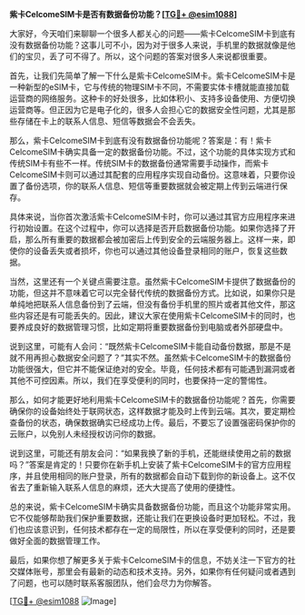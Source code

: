 **紫卡CelcomeSIM卡是否有数据备份功能？[[TG💪+ @esim1088](https://t.me/s/esim1088)]**

大家好，今天咱们来聊聊一个很多人都关心的问题——紫卡CelcomeSIM卡到底有没有数据备份功能？这事儿可不小，因为对于很多人来说，手机里的数据就像是他们的宝贝，丢了可不得了。所以，这个问题的答案对很多人来说都很重要。

首先，让我们先简单了解一下什么是紫卡CelcomeSIM卡。紫卡CelcomeSIM卡是一种新型的eSIM卡，它与传统的物理SIM卡不同，不需要实体卡槽就能直接加载运营商的网络服务。这种卡的好处很多，比如体积小、支持多设备使用、方便切换运营商等。但正因为它是电子化的，很多人会担心它的数据安全性问题，尤其是那些存储在卡上的联系人信息、短信等数据会不会丢失。

那么，紫卡CelcomeSIM卡到底有没有数据备份功能呢？答案是：有！紫卡CelcomeSIM卡确实具备一定的数据备份功能。不过，这个功能的具体实现方式和传统SIM卡有些不一样。传统SIM卡的数据备份通常需要手动操作，而紫卡CelcomeSIM卡则可以通过其配套的应用程序实现自动备份。这意味着，只要你设置了备份选项，你的联系人信息、短信等重要数据就会被定期上传到云端进行保存。

具体来说，当你首次激活紫卡CelcomeSIM卡时，你可以通过其官方应用程序来进行初始设置。在这个过程中，你可以选择是否开启数据备份功能。如果你选择了开启，那么所有重要的数据都会被加密后上传到安全的云端服务器上。这样一来，即使你的设备丢失或者损坏，你也可以通过其他设备登录相同的账户，恢复这些数据。

当然，这里还有一个关键点需要注意。虽然紫卡CelcomeSIM卡提供了数据备份的功能，但这并不意味着它可以完全替代传统的数据备份方式。比如说，如果你只是单纯地把联系人信息备份到了云端，但没有备份手机里的照片或者其他文件，那这些内容还是有可能丢失的。因此，建议大家在使用紫卡CelcomeSIM卡的同时，也要养成良好的数据管理习惯，比如定期将重要数据备份到电脑或者外部硬盘中。

说到这里，可能有人会问：“既然紫卡CelcomeSIM卡能自动备份数据，那是不是就不用再担心数据安全问题了？”其实不然。虽然紫卡CelcomeSIM卡的数据备份功能很强大，但它并不能保证绝对的安全。毕竟，任何技术都有可能遇到漏洞或者其他不可控因素。所以，我们在享受便利的同时，也要保持一定的警惕性。

那么，如何才能更好地利用紫卡CelcomeSIM卡的数据备份功能呢？首先，你需要确保你的设备始终处于联网状态，这样数据才能及时上传到云端。其次，要定期检查备份的状态，确保数据确实已经成功上传。最后，不要忘了设置强密码保护你的云账户，以免别人未经授权访问你的数据。

说到这里，可能还有朋友会问：“如果我换了新的手机，还能继续使用之前的数据吗？”答案是肯定的！只要你在新手机上安装了紫卡CelcomeSIM卡的官方应用程序，并且使用相同的账户登录，所有的数据都会自动下载到你的新设备上。这不仅省去了重新输入联系人信息的麻烦，还大大提高了使用的便捷性。

总的来说，紫卡CelcomeSIM卡确实具备数据备份功能，而且这个功能非常实用。它不仅能够帮助我们保护重要数据，还能让我们在更换设备时更加轻松。不过，我们也应该意识到，任何技术都存在一定的局限性，所以在享受便利的同时，还是要做好全面的数据管理工作。

最后，如果你想了解更多关于紫卡CelcomeSIM卡的信息，不妨关注一下官方的社交媒体账号，那里会有最新的动态和技术支持。另外，如果你有任何疑问或者遇到了问题，也可以随时联系客服团队，他们会尽力为你解答。

[[TG💪+ @esim1088](https://t.me/s/esim1088) ![Image](https://i.postimg.cc/4NQfJmqS/Snipaste-2025-05-13-00-14-12.png)]
